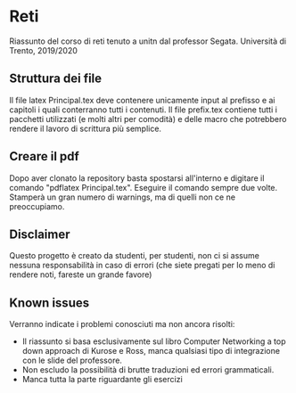 # Reti
Riassunto del corso di reti tenuto a unitn dal professor Segata. Università di Trento, 2019/2020 

## Struttura dei file
Il file latex Principal.tex deve contenere unicamente input al prefisso e ai capitoli i quali conterranno tutti i contenuti. Il 
file prefix.tex contiene tutti i pacchetti utilizzati (e molti altri per comodità) e delle macro che potrebbero rendere il lavoro 
di scrittura più semplice.

## Creare il pdf
Dopo aver clonato la repository basta spostarsi all'interno e digitare il comando "pdflatex Principal.tex". Eseguire il comando 
sempre due volte. Stamperà un gran numero di warnings, ma di quelli non ce ne preoccupiamo. 

## Disclaimer
Questo progetto è creato da studenti, per studenti, non ci si assume nessuna responsabilità in caso di errori (che siete 
pregati per lo meno di rendere noti, fareste un grande favore)

## Known issues
Verranno indicate i problemi conosciuti ma non ancora risolti:

* Il riassunto si basa esclusivamente sul libro Computer Networking a top down approach di Kurose e Ross, manca qualsiasi tipo
di integrazione con le slide del professore.
* Non escludo la possibilità di brutte traduzioni ed errori grammaticali.
* Manca tutta la parte riguardante gli esercizi
